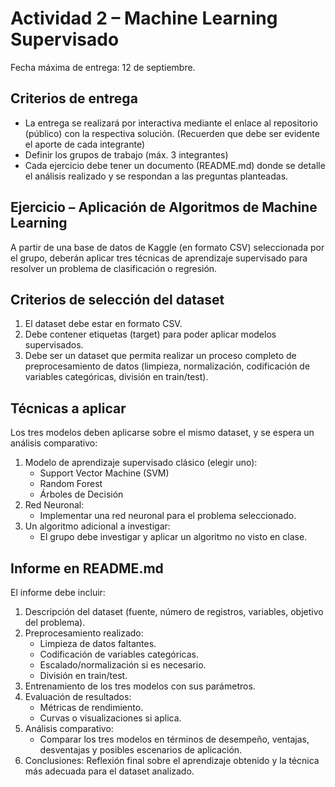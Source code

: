 # Actividad 2 – Machine Learning Supervisado

Fecha máxima de entrega: 12 de septiembre.

## Criterios de entrega
- La entrega se realizará por interactiva mediante el enlace al repositorio (público) con la respectiva solución. (Recuerden que debe ser evidente el aporte de cada integrante)
- Definir los grupos de trabajo (máx. 3 integrantes)
- Cada ejercicio debe tener un documento (README.md) donde se detalle el análisis realizado y se respondan a las preguntas planteadas.

## Ejercicio – Aplicación de Algoritmos de Machine Learning
A partir de una base de datos de Kaggle (en formato CSV) seleccionada por el grupo, deberán aplicar tres técnicas de aprendizaje supervisado para resolver un problema de clasificación o regresión.

## Criterios de selección del dataset
1. El dataset debe estar en formato CSV.
2. Debe contener etiquetas (target) para poder aplicar modelos supervisados.
3. Debe ser un dataset que permita realizar un proceso completo de preprocesamiento de datos (limpieza, normalización, codificación de variables categóricas, división en train/test).

## Técnicas a aplicar
Los tres modelos deben aplicarse sobre el mismo dataset, y se espera un análisis comparativo:

1. Modelo de aprendizaje supervisado clásico (elegir uno):
   - Support Vector Machine (SVM)
   - Random Forest
   - Árboles de Decisión
2. Red Neuronal:
   - Implementar una red neuronal para el problema seleccionado.
3. Un algoritmo adicional a investigar:
   - El grupo debe investigar y aplicar un algoritmo no visto en clase.

## Informe en README.md
El informe debe incluir:
1. Descripción del dataset (fuente, número de registros, variables, objetivo del problema).
2. Preprocesamiento realizado:
   - Limpieza de datos faltantes.
   - Codificación de variables categóricas.
   - Escalado/normalización si es necesario.
   - División en train/test.
3. Entrenamiento de los tres modelos con sus parámetros.
4. Evaluación de resultados:
   - Métricas de rendimiento.
   - Curvas o visualizaciones si aplica.
5. Análisis comparativo:
   - Comparar los tres modelos en términos de desempeño, ventajas, desventajas y posibles escenarios de aplicación.
6. Conclusiones: Reflexión final sobre el aprendizaje obtenido y la técnica más adecuada para el dataset analizado.